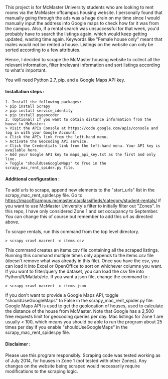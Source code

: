 This project is for McMaster University students who are looking to rent rooms via the McMaster offcampus housing website. I personally found that manually going through the ads was a huge drain on my time since I would manually input the address into Google maps to check how far it was from the campus. Also, if a rental search was unsuccessful for that week, you'd probably have to search the listings again, which would keep getting updated, wasting time again. Keywords like "Female house only" meant that males would not be rented a house. Listings on the website can only be sorted according to a few attributes.

Hence, I decided to scrape the McMaster housing website to collect all the relevant information, filter irrelevant information and sort listings according to what's important.

You will need Python 2.7, pip, and a Google Maps API key.

#### Installation steps :
```
1. Install the following packages:
> pip install Scrapy
> pip install service_identity
> pip install pygeocoder
2. (Optional) If you want to obtain distance information from the house to McMaster: 
> Visit the APIs Console at https://code.google.com/apis/console and log in with your Google Account.
> Click the APIs link from the left-hand menu.
> Activate the Geocoding API service.
> Click the Credentials link from the left-hand menu. Your API key is available here.
> Add your Google API key to maps_api_key.txt as the first and only line.
> Toggle "shouldUseGoogleMaps" to True in the scrapy_mac_rent_spider.py file.
```

#### Additional configuration :

To add urls to scrape, append new elements to the "start_urls" list in the scrapy_mac_rent_spider.py file. Go to https://macoffcampus.mcmaster.ca/classifieds/category/student-rentals/ if you want to use McMaster University's filter to initially filter out "Zones". In this repo, I have only considered Zone 1 and set occupancy to September. You can change this of course but remember to add this url as directed above. 

To scrape rentals, run this command from the top level directory.
```
> scrapy crawl macrent -o items.csv
```
This command creates an items.csv file containing all the scraped listings. Running this command multiple times only appends to the items.csv file (doesn't remove what was already in this file). Once you have the csv, you can load it into Excel or OpenOffice to sort on whichever columns you want. If you want to filter/query the dataset, you can load the csv file into Python/R/Matlab/etc. If you want a json file, change the command to :
```
> scrapy crawl macrent -o items.json
```

If you don't want to provide a Google Maps API, toggle "shouldUseGoogleMaps" to False in the scrapy_mac_rent_spider.py file. Google Maps API is used to get the geolocation of houses, used to calculate the distance of the house from McMaster. Note that Google has a 2,500 free requests limit for geocoding queries per day. Mac listings for Zone 1 are usually < 100, which means you should be able to run the program about 25 times per day if you enable "shouldUseGoogleMaps" in the scrapy_mac_rent_spider.py file.

#### Disclaimer :

Please use this program responsibly. Scraping code was tested working as of July 2014, for houses in Zone 1 (not tested with other Zones). Any changes on the website being scraped would necessarily require modifications to the scraping logic.

